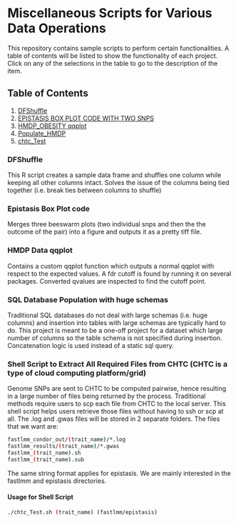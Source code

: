 # Miscellaneous Scripts for Various Data Operations  
This repository contains sample scripts to perform certain functionalities. A table of contents will be listed to show the functionality of each project. Click on any of the selections in the table to go to the description of the item.

## Table of Contents
1. [DFShuffle](#dfshuffle)
2. [EPISTASIS BOX PLOT CODE WITH TWO SNPS](#epistasisboxplot)
3. [HMDP_OBESITY qqplot](#hmdpqqplot)
4. [Populate_HMDP](#databasepopulation)
5. [chtc_Test](#chtcTest)

### DFShuffle <a name="dfshuffle"></a>
This R script creates a sample data frame and shuffles one column while keeping all other columns intact. Solves the issue of the columns being tied together (i.e. break ties between columns to shuffle)

### Epistasis Box Plot code <a name="epistasisboxplot"></a> 
Merges three beeswarm plots (two individual snps and then the the outcome of the pair) into a figure and outputs it as a pretty tiff file.  
### HMDP Data qqplot <a name="hmdpqqplot"></a>
Contains a custom qqplot function which outputs a normal qqplot with respect to the expected values. A fdr cutoff is found by running it on several packages. Converted qvalues are inspected to find the cutoff point.

### SQL Database Population with huge schemas <a name="databasepopulation"></a>
Traditional SQL databases do not deal with large schemas (i.e. huge columns) and insertion into tables with large schemas are typically hard to do. This project is meant to be a one-off project for a dataset which large number of columns so the table schema is not specified during insertion. Concatenation logic is used instead of a static sql query. 

### Shell Script to Extract All Required Files from CHTC (CHTC is a type of cloud computing platform/grid) <a name="chtcTest"></a>
Genome SNPs are sent to CHTC to be computed pairwise, hence resulting in a large number of files being returned by the process. Traditional methods require users to scp each file from CHTC to the local server. This shell script helps users retrieve those files without having to ssh or scp at all. The .log and .gwas files will be stored in 2 separate folders. The files that we want are:
```bash
fastlmm_condor_out/(trait_name)/*.log
fastlmm_results/(trait_name)/*.gwas
fastlmm_(trait_name).sh
fastlmm_(trait_name).sub
``` 
The same string format applies for epistasis. We are mainly interested in the fastlmm and epistasis directories. 

#### Usage for Shell Script
```bash
./chtc_Test.sh (trait_name) (fastlmm/epistasis)
```
